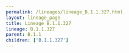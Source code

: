 ```yaml
---
permalink: /lineages/lineage_B.1.1.327.html
layout: lineage_page
title: Lineage B.1.1.327
lineage: B.1.1.327
parent: B.1.1
children: ['B.1.1.327']
---
```

